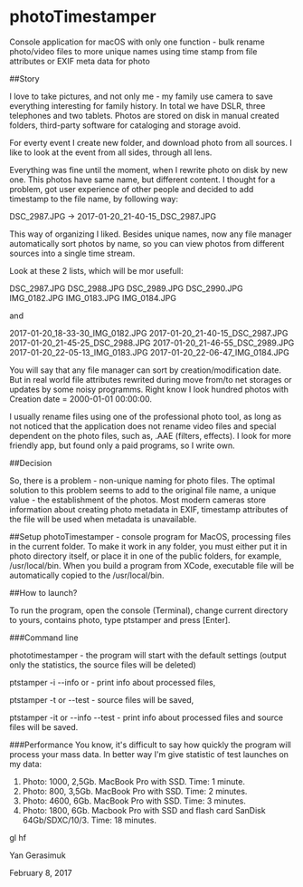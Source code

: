 # photoTimestamper
Console application for macOS with only one function - bulk rename photo/video files to more unique names using time stamp from file attributes or EXIF meta data for photo

##Story

I love to take pictures, and not only me - my family use camera to save everything interesting for family history. 
In total we have DSLR, three telephones and two tablets. Photos are stored on disk in manual created folders, third-party software for cataloging and storage avoid.

For everty event I create new folder, and download photo from all sources. 
I like to look at the event from all sides, through all lens.

Everything was fine until the moment, when I rewrite photo on disk by new one. This photos have same name, but different content.
I thought for a problem, got user experience of other people and decided to add timestamp to the file name, by following way:

DSC_2987.JPG -> 2017-01-20_21-40-15_DSC_2987.JPG

This way of organizing I liked. Besides unique names, now any file manager automatically sort photos by name, so you can view photos from different sources into a single time stream.

Look at these 2 lists, which will be mor usefull:

DSC_2987.JPG
DSC_2988.JPG
DSC_2989.JPG
DSC_2990.JPG
IMG_0182.JPG
IMG_0183.JPG
IMG_0184.JPG

and

2017-01-20_18-33-30_IMG_0182.JPG
2017-01-20_21-40-15_DSC_2987.JPG
2017-01-20_21-45-25_DSC_2988.JPG
2017-01-20_21-46-55_DSC_2989.JPG
2017-01-20_22-05-13_IMG_0183.JPG
2017-01-20_22-06-47_IMG_0184.JPG

You will say that any file manager can sort by creation/modification date. 
But in real world file attributes rewrited during move from/to net storages or updates by some noisy programms. 
Right know I look hundred photos with Creation date = 2000-01-01 00:00:00.

I usually rename files using one of the professional photo tool, as long as not noticed that the application does 
not rename video files and special dependent on the photo files, such as, .AAE (filters, effects). 
I look for more friendly app, but found only a paid programs, so I write own.

##Decision

So, there is a problem - non-unique naming for photo files. The optimal solution to this problem seems to add to the original file name, a unique value - the establishment of the photos. Most modern cameras store information about creating photo metadata in EXIF, timestamp attributes of the file will be used when metadata is unavailable.

##Setup
photoTimestamper - console program for MacOS, processing files in the current folder. To make it work in any folder, 
you must either put it in photo directory itself, or place it in one of the public folders, for example, /usr/local/bin. 
When you build a program from XCode, executable file will be automatically copied to the /usr/local/bin.

##How to launch?

To run the program, open the console (Terminal), change current directory to yours, contains photo, type ptstamper and press [Enter].

###Command line

phototimestamper - the program will start with the default settings (output only the statistics, the source files will be deleted)

ptstamper -i --info or - print info about processed files,

ptstamper -t or --test - source files will be saved,

ptstamper -it or --info --test - print info about processed files and source files will be saved.

###Performance
You know, it's difficult to say how quickly the program will process your mass data. In better way I'm give statistic of test launches on my data:
1. Photo: 1000, 2,5Gb. MacBook Pro with SSD. Time: 1 minute.
2. Photo: 800, 3,5Gb. MacBook Pro with SSD. Time: 2 minutes.
3. Photo: 4600, 6Gb. MacBook Pro with SSD. Time: 3 minutes.
4. Photo: 1800, 6Gb. Macbook Pro with SSD and flash card SanDisk 64Gb/SDXC/10/3. Time: 18 minutes.

gl hf

Yan Gerasimuk

February 8, 2017
